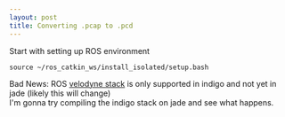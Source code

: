 ```yaml
---
layout: post
title: Converting .pcap to .pcd
---
```


Start with setting up ROS environment

```
source ~/ros_catkin_ws/install_isolated/setup.bash
```

Bad News: ROS [velodyne stack](http://wiki.ros.org/velodyne/Tutorials/Getting%20Started%20with%20the%20HDL-32E "ROS") is only supported in indigo and not yet in jade (likely this will change) <br>
I'm gonna try compiling the indigo stack on jade and see what happens.

